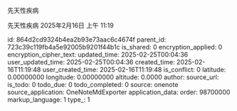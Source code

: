 先天性疾病

先天性疾病
2025年2月16日
上午 11:19


id: 864d2cd9324b4ea2b93e73aac6c4674f
parent_id: 723c39c119fb4a5e92005b9201f44b1c
is_shared: 0
encryption_applied: 0
encryption_cipher_text: 
updated_time: 2025-02-25T00:04:36
user_updated_time: 2025-02-25T00:04:36
created_time: 2025-02-16T11:19:48
user_created_time: 2025-02-16T11:19:48
is_conflict: 0
latitude: 0.00000000
longitude: 0.00000000
altitude: 0.0000
author: 
source_url: 
is_todo: 0
todo_due: 0
todo_completed: 0
source: onenote
source_application: OneNoteMdExporter
application_data: 
order: 98700000
markup_language: 1
type_: 1